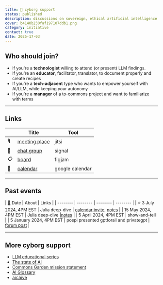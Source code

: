 ```yaml
---
title: 🤖 cyborg support
status: published
description: discussions on sovereign, ethical artificial intelligence
cover: b4140b230faf197107ddb1.png
category: initiative
contact: true
date: 2025-17-03
---
```


## Who should join?

- If you're a **technologist** willing to attend (or present) LLM findings. 
- If you're an **educator**, facilitator, translator, to document properly and create recipes
- If you're a **tech-adjacent** type who wants to empower yourself with AI/LLM, while keeping your autonomy
- If you're a **manager** of a to-commons project and want to familiarize with terms

---

## Links

| | Title | Tool | 
| ---- | -------- | -------- |
| 🎙️ | [meeting place](https://meet.jit.si/cyborg-support) | jitsi |
| 💬 | [chat group](https://signal.group/#CjQKIIdZM626CnOYE3Xzk-W1G6CgVXnbrYdrMXHHxZDra1NzEhAGKcSNraIMeX5sHAJKvlFB) | signal |
| 📋 | [board](https://www.figma.com/board/22B9Kuqfd89zNP4SuIfwi6/cyborg.support?node-id=0%3A1&t=iDT2L6zB6CbIEjBB-1) | figjam |
| 📆 | [calendar](https://commons.garden/calendar) | google calendar |


---

## Past events

| [📆](https://commons.garden/calendar) Date | About | Links |
| -------- | -------- | -------- | -------- | 
| ⭐ 3 July 2024, 4PM EST | Julia deep-dive     | [calendar invite](https://calendar.google.com/calendar/event?action=TEMPLATE&tmeid=Xzc1MjNjaGEzODkyazJiOWw4a3FqOGI5azZvcmo4YjlwNjExazRiYTQ2dDIzMGNxMzhvcTMwZ3EyNjhfMjAyNDA3MDNUMjAwMDAwWiAzYzEyZjZkMDk5MjVhNjA0ZjEzNjRlN2I3MmZiZGMzNzdjYzY5Yzc1MWU0ZjdkOTcxMmE2NmZiM2M3N2M2MWRmQGc&tmsrc=3c12f6d09925a604f1364e7b72fbdc377cc69c751e4f7d9712a66fb3c77c61df%40group.calendar.google.com), [notes]([zxxx](https://hackmd.io/@commonsgarden/HykoggEm0)) |
| 15 May 2024, 4PM EST | Julia deep-dive  |[notes](https://hackmd.io/@commonsgarden/HykoggEm0)   |
| 5 April 2024, 4PM EST | show-and-tell |
| 5 January 2024, 4PM EST | pospi presented gptforall and privategpt | [forum post](https://cyborg.support/post/22) |

---

## More cyborg support

- [LLM educational series](https://hackmd.io/@commonsgarden/H1bV2-lo6)
- [The state of AI](https://hackmd.io/@commonsgarden/Byp9hbgip)
- [Commons Garden mission statement](https://hackmd.io/@commonsgarden/BkWR3WljT)
- [AI Glossary](https://hackmd.io/@commonsgarden/ai-glossary)
- [archive](https://hackmd.io/17W0N0eATTeHAA3vZS3rOg)
